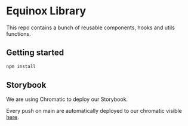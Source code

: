 # Equinox Library

This repo contains a bunch of reusable components, hooks and utils functions.

## Getting started

```bash
npm install
```

## Storybook

We are using Chromatic to deploy our Storybook.

Every push on main are automatically deployed to our chromatic visible
[here](https://6225b1c0864a7a003a145ca4-kfodqfmyll.chromatic.com/).
